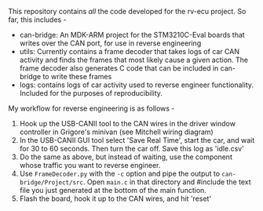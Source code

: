 This repository contains *all* the code developed for the rv-ecu project. So
far, this includes - 

+ can-bridge: An MDK-ARM project for the STM3210C-Eval boards that writes over
  the CAN port, for use in reverse engineering  
+ utils: Currently contains a frame decoder that takes logs of car CAN activity
  and finds the frames that most likely cause a given action. The frame decoder
  also generates C code that can be included in can-bridge to write these frames
+ logs: contains logs of car activity used to reverse engineer functionality.
  Included for the purposes of reproducibility. 

My workflow for reverse engineering is as follows - 

1. Hook up the USB-CANII tool to the CAN wires in the driver window controller
   in Grigore's minivan (see Mitchell wiring diagram)
2. In the USB-CANII GUI tool select 'Save Real Time', start the car, and wait
   for 30 to 60 seconds. Then turn the car off. Save this log as 'idle.csv'
3. Do the same as above, but instead of waiting, use the component whose traffic
   you want to reverse engineer. 
4. Use `FrameDecoder.py` with the `-c` option and pipe the output to
   `can-bridge/Project/src`. Open `main.c` in that directory and #include the
    text file you just generated at the bottom of the main function.
5. Flash the board, hook it up to the CAN wires, and hit 'reset'
